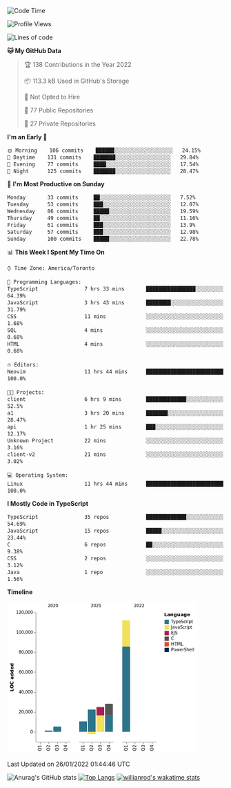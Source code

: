 <!--START_SECTION:waka-->
![Code Time](http://img.shields.io/badge/Code%20Time-126%20hrs%2033%20mins-blue)

![Profile Views](http://img.shields.io/badge/Profile%20Views-3-blue)

![Lines of code](https://img.shields.io/badge/From%20Hello%20World%20I%27ve%20Written-202%20Thousand%20lines%20of%20code-blue)

**🐱 My GitHub Data** 

> 🏆 138 Contributions in the Year 2022
 > 
> 📦 113.3 kB Used in GitHub's Storage 
 > 
> 🚫 Not Opted to Hire
 > 
> 📜 77 Public Repositories 
 > 
> 🔑 27 Private Repositories  
 > 
**I'm an Early 🐤** 

```text
🌞 Morning    106 commits    ██████░░░░░░░░░░░░░░░░░░░   24.15% 
🌆 Daytime    131 commits    ███████░░░░░░░░░░░░░░░░░░   29.84% 
🌃 Evening    77 commits     ████░░░░░░░░░░░░░░░░░░░░░   17.54% 
🌙 Night      125 commits    ███████░░░░░░░░░░░░░░░░░░   28.47%

```
📅 **I'm Most Productive on Sunday** 

```text
Monday       33 commits     ██░░░░░░░░░░░░░░░░░░░░░░░   7.52% 
Tuesday      53 commits     ███░░░░░░░░░░░░░░░░░░░░░░   12.07% 
Wednesday    86 commits     █████░░░░░░░░░░░░░░░░░░░░   19.59% 
Thursday     49 commits     ██░░░░░░░░░░░░░░░░░░░░░░░   11.16% 
Friday       61 commits     ███░░░░░░░░░░░░░░░░░░░░░░   13.9% 
Saturday     57 commits     ███░░░░░░░░░░░░░░░░░░░░░░   12.98% 
Sunday       100 commits    █████░░░░░░░░░░░░░░░░░░░░   22.78%

```


📊 **This Week I Spent My Time On** 

```text
⌚︎ Time Zone: America/Toronto

💬 Programming Languages: 
TypeScript               7 hrs 33 mins       ████████████████░░░░░░░░░   64.39% 
JavaScript               3 hrs 43 mins       ████████░░░░░░░░░░░░░░░░░   31.79% 
CSS                      11 mins             ░░░░░░░░░░░░░░░░░░░░░░░░░   1.68% 
SQL                      4 mins              ░░░░░░░░░░░░░░░░░░░░░░░░░   0.68% 
HTML                     4 mins              ░░░░░░░░░░░░░░░░░░░░░░░░░   0.68%

🔥 Editors: 
Neovim                   11 hrs 44 mins      █████████████████████████   100.0%

🐱‍💻 Projects: 
client                   6 hrs 9 mins        █████████████░░░░░░░░░░░░   52.5% 
a1                       3 hrs 20 mins       ███████░░░░░░░░░░░░░░░░░░   28.47% 
api                      1 hr 25 mins        ███░░░░░░░░░░░░░░░░░░░░░░   12.17% 
Unknown Project          22 mins             ░░░░░░░░░░░░░░░░░░░░░░░░░   3.16% 
client-v2                21 mins             ░░░░░░░░░░░░░░░░░░░░░░░░░   3.02%

💻 Operating System: 
Linux                    11 hrs 44 mins      █████████████████████████   100.0%

```

**I Mostly Code in TypeScript** 

```text
TypeScript               35 repos            █████████████░░░░░░░░░░░░   54.69% 
JavaScript               15 repos            █████░░░░░░░░░░░░░░░░░░░░   23.44% 
C                        6 repos             ██░░░░░░░░░░░░░░░░░░░░░░░   9.38% 
CSS                      2 repos             ░░░░░░░░░░░░░░░░░░░░░░░░░   3.12% 
Java                     1 repo              ░░░░░░░░░░░░░░░░░░░░░░░░░   1.56%

```


**Timeline**

![Chart not found](https://raw.githubusercontent.com/wise-introvert/wise-introvert/master/charts/bar_graph.png) 


 Last Updated on 26/01/2022 01:44:46 UTC
<!--END_SECTION:waka-->

![Anurag's GitHub stats](https://github-readme-stats.vercel.app/api?username=wise-introvert&count_private=true&show_icons=true)
[![Top Langs](https://github-readme-stats.vercel.app/api/top-langs/?username=wise-introvert&langs_count=10)](https://github.com/anuraghazra/github-readme-stats)
[![willianrod's wakatime stats](https://github-readme-stats.vercel.app/api/wakatime?username=wiseintrovert)](https://github.com/anuraghazra/github-readme-stats)
